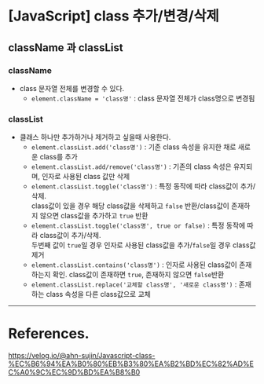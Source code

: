 # [JavaScript] class 추가/변경/삭제
## className 과 classList
### className
- class 문자열 전체를 변경할 수 있다.
    - `element.className = 'class명'` : class 문자열 전체가 class명으로 변경됨

### classList
- 클래스 하나만 추가하거나 제거하고 싶을때 사용한다.
    - `element.classList.add('class명')` : 기존 class 속성을 유지한 채로 새로운 class를 추가
    - `element.classList.add/remove('class명')` : 기존의 class 속성은 유지되며, 인자로 사용된 class 값만 삭제
    - `element.classList.toggle('class명')` : 특정 동작에 따라 class값이 추가/삭제. <br>class값이 있을 경우 해당 class값을 삭제하고 `false` 반환/class값이 존재하지 않으면 class값을 추가하고 `true` 반환
    - `element.classList.toggle('class명', true or false)` : 특정 동작에 따라 class값이 추가/삭제. <br>두번째 값이 `true`일 경우 인자로 사용된 class값을 추가/`false`일 경우 class값 제거
    - `element.classList.contains('class명')` : 인자로 사용된 class값이 존재하는지 확인. class값이 존재하면 `true`, 존재하지 않으면 `false`반환
    - `element.classList.replace('교체할 class명', '새로운 class명')` : 존재하는 class 속성을 다른 class값으로 교체


---
# References.
<https://velog.io/@ahn-sujin/Javascript-class-%EC%B6%94%EA%B0%80%EB%B3%80%EA%B2%BD%EC%82%AD%EC%A0%9C%EC%9D%BD%EA%B8%B0>